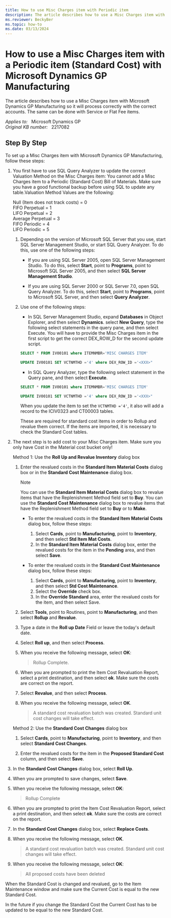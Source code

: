 ```yaml
---
title: How to use Misc Charges item with Periodic item
description: The article describes how to use a Misc Charges item with Microsoft Dynamics GP Manufacturing so it will process correctly with the correct accounts.
ms.reviewer: BeckyBer
ms.topic: how-to
ms.date: 03/13/2024
---
```

# How to use a Misc Charges item with a Periodic item (Standard Cost) with Microsoft Dynamics GP Manufacturing

The article describes how to use a Misc Charges item with Microsoft Dynamics GP Manufacturing so it will process correctly with the correct accounts. The same can be done with Service or Flat Fee items.

_Applies to:_ &nbsp; Microsoft Dynamics GP  
_Original KB number:_ &nbsp; 2217082

## Step By Step

To set up a Misc Charges item with Microsoft Dynamics GP Manufacturing, follow these steps:

1. You first have to use SQL Query Analyzer to update the correct Valuation Method on the Misc Charges item: You cannot add a Misc Charges item to a Periodic (Standard Cost) Bill of Materials. Make sure you have a good functional backup before using SQL to update any table.Valuation Method Values are the following:

    Null (Item does not track costs) = 0  
    FIFO Perpetual = 1  
    LIFO Perpetual = 2  
    Average Perpetual = 3  
    FIFO Periodic = 4  
    LIFO Periodic = 5

    1. Depending on the version of Microsoft SQL Server that you use, start SQL Server Management Studio, or start SQL Query Analyzer. To do this, use one of the following steps:

        - If you are using SQL Server 2005, open SQL Server Management Studio. To do this, select **Start**, point to **Programs**, point to Microsoft SQL Server 2005, and then select **SQL Server Management Studio**.

        - If you are using SQL Server 2000 or SQL Server 7.0, open SQL Query Analyzer. To do this, select **Start**, point to **Programs**, point to Microsoft SQL Server, and then select **Query Analyzer**.

    2. Use one of the following steps:

        - In SQL Server Management Studio, expand **Databases** in Object Explorer, and then select **Dynamics**. select **New Query**, type the following select statements in the query pane, and then select Execute. You will have to provide the Misc Charges item in the first script to get the correct DEX_ROW_D for the second update script.

        ```sql
        SELECT * FROM IV00101 where ITEMNMBR='MISC CHARGES ITEM'

        UPDATE IV00101 SET VCTNMTHD ='4' where DEX_ROW_ID ='<XXX>"
        ```

        - In SQL Query Analyzer, type the following select statement in the Query pane, and then select **Execute**.

        ```sql
        SELECT * FROM IV00101 where ITEMNMBR='MISC CHARGES ITEM'

        UPDATE IV00101 SET VCTNMTHD ='4' where DEX_ROW_ID ='<XXX>"
        ```

        When you update the item to set the `VCTNMTHD ='4'`, it also will add a record to the ICIV0323 and CT00003 tables.

        These are required for standard cost items in order to Rollup and revalue them correct. If the items are imported, it is necessary to check the Standard Cost tables.

2. The next step is to add cost to your Misc Charges item. Make sure you only have Cost in the Material cost bucket only!

    Method 1: Use the **Roll Up and Revalue Inventory** dialog box

    1. Enter the revalued costs in the **Standard Item Material Costs** dialog box or in the **Standard Cost Maintenance** dialog box.

        > [!NOTE]
        > You can use the **Standard Item Material Costs** dialog box to revalue items that have the Replenishment Method field set to **Buy**. You can use the **Standard Cost Maintenance** dialog box to revalue items that have the Replenishment Method field set to **Buy** or to **Make**.

        - To enter the revalued costs in the **Standard Item Material Costs** dialog box, follow these steps:

          1. Select **Cards**, point to **Manufacturing**, point to **Inventory**, and then select **Std Item Mat Costs**.
          2. In the **Standard Item Material Costs** dialog box, enter the revalued costs for the item in the **Pending** area, and then select **Save**.

        - To enter the revalued costs in the **Standard Cost Maintenance** dialog box, follow these steps:

          1. Select **Cards**, point to **Manufacturing**, point to **Inventory**, and then select **Std Cost Maintenance**.
          2. Select the **Override** check box.
          3. In the **Override Standard** area, enter the revalued costs for the item, and then select Save.

    2. Select **Tools**, point to Routines, point to **Manufacturing**, and then select **Rollup** and **Revalue**.
    3. Type a date in the **Roll up Date** Field or leave the today's default date.
    4. Select **Roll up**, and then select **Process**.
    5. When you receive the following message, select **OK**:

       > Rollup Complete.
    6. When you are prompted to print the Item Cost Revaluation Report, select a print destination, and then select **ok**. Make sure the costs are correct on the report.

    7. Select **Revalue**, and then select **Process**.
    8. When you receive the following message, select **OK**.

       > A standard cost revaluation batch was created. Standard unit cost changes will take effect.

    Method 2: Use the **Standard Cost Changes** dialog box

    1. Select **Cards**, point to **Manufacturing**, point to **Inventory**, and then select **Standard Cost Changes**.

    2. Enter the revalued costs for the item in the **Proposed Standard Cost** column, and then select **Save**.

3. In the **Standard Cost Changes** dialog box, select **Roll Up**.
4. When you are prompted to save changes, select **Save**.
5. When you receive the following message, select **OK**:
   > Rollup Complete
6. When you are prompted to print the Item Cost Revaluation Report, select a print destination, and then select **ok**. Make sure the costs are correct on the report.
7. In the **Standard Cost Changes** dialog box, select **Replace Costs**.
8. When you receive the following message, select **OK**.

   > A standard cost revaluation batch was created. Standard unit cost changes will take effect.

9. When you receive the following message, select **OK**:

   > All proposed costs have been deleted

When the Standard Cost is changed and revalued, go to the Item Maintenance window and make sure the Current Cost is equal to the new Standard Cost.

In the future if you change the Standard Cost the Current Cost has to be updated to be equal to the new Standard Cost.
